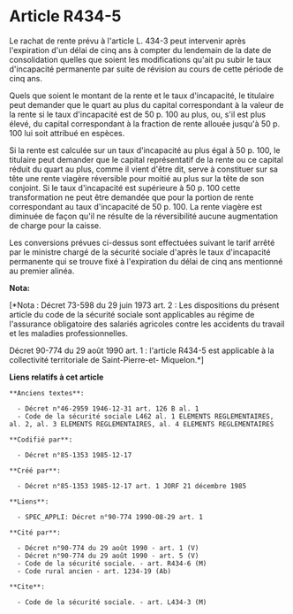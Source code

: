 # Article R434-5

Le rachat de rente prévu à l'article L. 434-3 peut intervenir après l'expiration d'un délai de cinq ans à compter du
lendemain de la date de consolidation     quelles que soient les modifications qu'ait pu subir le taux d'incapacité
permanente par suite de révision au cours de cette période de cinq ans. 

Quels que soient le montant de la rente et le taux d'incapacité, le titulaire peut demander que le quart au plus du capital
correspondant à la valeur de la rente si le taux d'incapacité est de 50 p. 100 au plus, ou, s'il est plus élevé, du capital
correspondant à la fraction de rente allouée jusqu'à 50 p. 100 lui soit attribué en espèces. 

Si la rente est calculée sur un taux d'incapacité au plus égal à 50 p. 100, le titulaire peut demander que le capital
représentatif de la rente ou ce capital réduit du quart au plus, comme il vient d'être dit, serve à constituer sur sa tête
une rente viagère réversible pour moitié au plus sur la tête de son conjoint. Si le taux d'incapacité est supérieure à 50 p.
100 cette transformation ne peut être demandée que pour la portion de rente correspondant au taux d'incapacité de 50 p. 100.
La rente viagère est diminuée de façon qu'il ne résulte de la réversibilité aucune augmentation de charge pour la caisse. 

Les conversions prévues ci-dessus sont effectuées suivant le tarif arrêté par le ministre chargé de la sécurité sociale
d'après le taux d'incapacité permanente qui se trouve fixé à l'expiration du délai de cinq ans mentionné au premier alinéa.

**Nota:**

[*Nota : Décret 73-598 du 29 juin 1973 art. 2 : Les dispositions du présent article du code de la sécurité sociale sont
applicables au régime de l'assurance obligatoire des salariés agricoles contre les accidents du travail et les maladies
professionnelles.

Décret 90-774 du 29 août 1990 art. 1 : l'article R434-5 est applicable à la collectivité territoriale de Saint-Pierre-et-
Miquelon.*]

**Liens relatifs à cet article**

	**Anciens textes**:

	  - Décret n°46-2959 1946-12-31 art. 126 B al. 1
	  - Code de la sécurité sociale L462 al. 1 ELEMENTS REGLEMENTAIRES, al. 2, al. 3 ELEMENTS REGLEMENTAIRES, al. 4 ELEMENTS REGLEMENTAIRES

	**Codifié par**:

	  - Décret n°85-1353 1985-12-17

	**Créé par**:

	  - Décret n°85-1353 1985-12-17 art. 1 JORF 21 décembre 1985

	**Liens**:

	  - SPEC_APPLI: Décret n°90-774 1990-08-29 art. 1

	**Cité par**:

	  - Décret n°90-774 du 29 août 1990 - art. 1 (V)
	  - Décret n°90-774 du 29 août 1990 - art. 5 (V)
	  - Code de la sécurité sociale. - art. R434-6 (M)
	  - Code rural ancien - art. 1234-19 (Ab)

	**Cite**:

	  - Code de la sécurité sociale. - art. L434-3 (M)

